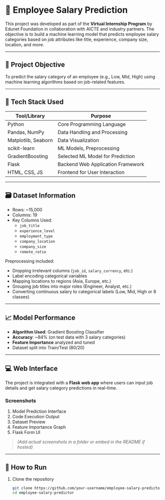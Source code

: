 # 🧠 Employee Salary Prediction

This project was developed as part of the **Virtual Internship Program** by Edunet Foundation in collaboration with AICTE and industry partners. The objective is to build a machine learning model that predicts employee salary categories based on job attributes like title, experience, company size, location, and more.

---

## 📌 Project Objective

To predict the salary category of an employee (e.g., Low, Mid, High) using machine learning algorithms based on job-related features.

---

## 🧰 Tech Stack Used

| Tool/Library         | Purpose                            |
|----------------------|-------------------------------------|
| Python               | Core Programming Language           |
| Pandas, NumPy        | Data Handling and Processing        |
| Matplotlib, Seaborn  | Data Visualization                  |
| scikit-learn         | ML Models, Preprocessing            |
| GradientBoosting     | Selected ML Model for Prediction    |
| Flask                | Backend Web Application Framework   |
| HTML, CSS, JS        | Frontend for User Interaction       |

---

## 🗃️ Dataset Information

- Rows: ~15,000
- Columns: 19
- Key Columns Used:
  - `job_title`
  - `experience_level`
  - `employment_type`
  - `company_location` 
  - `company_size`
  - `remote_ratio`

Preprocessing included:
- Dropping irrelevant columns (`job_id`, `salary_currency`, etc.)
- Label encoding categorical variables
- Mapping locations to regions (Asia, Europe, etc.)
- Grouping job titles into major roles (Engineer, Analyst, etc.)
- Converting continuous salary to categorical labels (Low, Mid, High or 8 classes)

---

## 📈 Model Performance

- **Algorithm Used**: Gradient Boosting Classifier
- **Accuracy**: ~84% (on test data with 3 salary categories)
- **Feature Importance** analyzed and tuned
- Dataset split into Train/Test (80/20)

---

## 💻 Web Interface

The project is integrated with a **Flask web app** where users can input job details and get salary category predictions in real-time.

### Screenshots
1. Model Prediction Interface  
2. Code Execution Output  
3. Dataset Preview  
4. Feature Importance Graph  
5. Flask Form UI  

> *(Add actual screenshots in a folder or embed in the README if hosted)*

---

## 🚀 How to Run

1. Clone the repository  
   ```bash
   git clone https://github.com/your-username/employee-salary-predictor
   cd employee-salary-predictor
